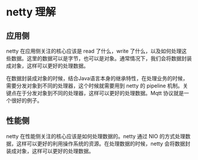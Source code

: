 # netty 理解

## 应用侧

netty 在应用侧关注的核心应该是 read 了什么，write 了什么，以及如何处理这些数据。这里的数据可以是字节，也可以是对象。通常情况下，我们会将数据封装成对象，这样可以更好的处理数据。

在数据封装成对象的时候，结合Java语言本身的继承特性，在处理业务的时候，需要分发对象到不同的处理器，这个时候就需要用到 netty 的
pipeline 机制。关键点在于分发对象到不同的处理器，这样可以更好的处理数据。Mqtt 协议就是一个很好的例子。

## 性能侧

netty 在性能侧关注的核心应该是如何处理数据的。netty 通过 NIO 的方式处理数据，这样可以更好的利用操作系统的资源。在处理数据的时候，netty
会将数据封装成对象，这样可以更好的处理数据。